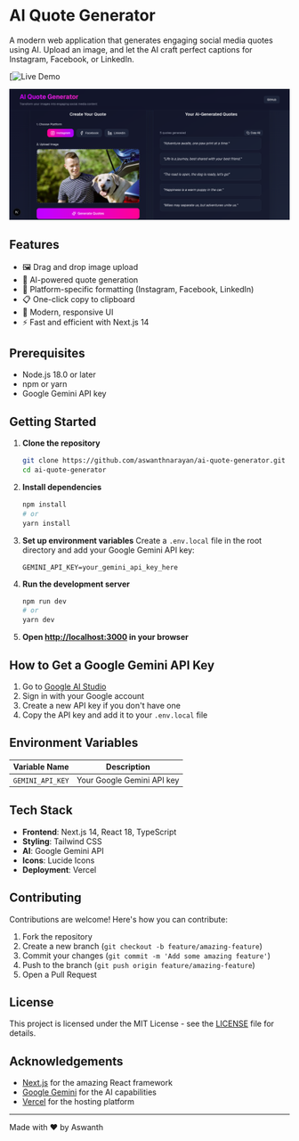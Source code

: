 # AI Quote Generator

A modern web application that generates engaging social media quotes using AI. Upload an image, and let the AI craft perfect captions for Instagram, Facebook, or LinkedIn.

[![Live Demo](https://)

![Screenshot](/public/screenshot.png)

## Features

- 🖼️ Drag and drop image upload
- 🤖 AI-powered quote generation
- 📱 Platform-specific formatting (Instagram, Facebook, LinkedIn)
- 📋 One-click copy to clipboard
- 🎨 Modern, responsive UI 
- ⚡ Fast and efficient with Next.js 14

## Prerequisites

- Node.js 18.0 or later
- npm or yarn
- Google Gemini API key

## Getting Started

1. **Clone the repository**
   ```bash
   git clone https://github.com/aswanthnarayan/ai-quote-generator.git
   cd ai-quote-generator
   ```

2. **Install dependencies**
   ```bash
   npm install
   # or
   yarn install
   ```

3. **Set up environment variables**
   Create a `.env.local` file in the root directory and add your Google Gemini API key:
   ```
   GEMINI_API_KEY=your_gemini_api_key_here
   ```

4. **Run the development server**
   ```bash
   npm run dev
   # or
   yarn dev
   ```

5. **Open [http://localhost:3000](http://localhost:3000) in your browser**

## How to Get a Google Gemini API Key

1. Go to [Google AI Studio](https://aistudio.google.com/app/apikey)
2. Sign in with your Google account
3. Create a new API key if you don't have one
4. Copy the API key and add it to your `.env.local` file

## Environment Variables

| Variable Name | Description |
|---------------|-------------|
| `GEMINI_API_KEY` | Your Google Gemini API key |

## Tech Stack

- **Frontend**: Next.js 14, React 18, TypeScript
- **Styling**: Tailwind CSS
- **AI**: Google Gemini API
- **Icons**: Lucide Icons
- **Deployment**: Vercel

## Contributing

Contributions are welcome! Here's how you can contribute:

1. Fork the repository
2. Create a new branch (`git checkout -b feature/amazing-feature`)
3. Commit your changes (`git commit -m 'Add some amazing feature'`)
4. Push to the branch (`git push origin feature/amazing-feature`)
5. Open a Pull Request

## License

This project is licensed under the MIT License - see the [LICENSE](LICENSE) file for details.

## Acknowledgements

- [Next.js](https://nextjs.org/) for the amazing React framework
- [Google Gemini](https://ai.google.dev/) for the AI capabilities
- [Vercel](https://vercel.com) for the hosting platform

---

Made with ❤️ by Aswanth
